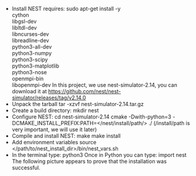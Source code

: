 * Install NEST requires:
sudo apt-get install -y \
cython \
libgsl-dev \
libltdl-dev \
libncurses-dev \
libreadline-dev \
python3-all-dev \
python3-numpy \
python3-scipy \
python3-matplotlib \
python3-nose \
openmpi-bin \
libopenmpi-dev
In this project, we use nest-simulator-2.14, you can download it at https://github.com/nest/nest-simulator/releases/tag/v2.14.0
* Unpack the tarball
tar -xzvf nest-simulator-2.14.tar.gz
* Create a build directory:
mkdir nest
* Configure NEST:
cd nest-simulator-2.14 
cmake -Dwith-python=3 -DCMAKE_INSTALL_PREFIX:PATH=</nest/install/path/> ./
(/install/path is very important, we will use it later)
* Compile and install NEST:
make
make install
* Add environment variables
source </path/to/nest_install_dir>/bin/nest_vars.sh
* In the terminal type:
python3
  Once in Python you can type:
import nest
  The following picture appears to prove that the installation was successful.
